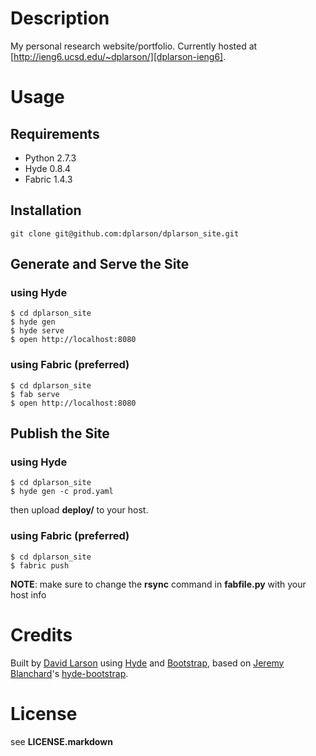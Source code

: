 # Description
My personal research website/portfolio. Currently hosted at [http://ieng6.ucsd.edu/~dplarson/][dplarson-ieng6].


# Usage

## Requirements
* Python 2.7.3
* Hyde 0.8.4
* Fabric 1.4.3


## Installation
```
git clone git@github.com:dplarson/dplarson_site.git
```


## Generate and Serve the Site

### using Hyde
```shell
$ cd dplarson_site
$ hyde gen
$ hyde serve
$ open http://localhost:8080
```

### using Fabric (preferred)
```shell
$ cd dplarson_site
$ fab serve
$ open http://localhost:8080
``` 


## Publish the Site

### using Hyde
```shell
$ cd dplarson_site
$ hyde gen -c prod.yaml
```
then upload **deploy/** to your host.



### using Fabric (preferred)
```shell
$ cd dplarson_site
$ fabric push
```
**NOTE**: make sure to change the **rsync** command in **fabfile.py** with your host info


# Credits
Built by [David Larson][dplarson-github] using [Hyde][hyde] and [Bootstrap][bootstrap], based on [Jeremy Blanchard][auzigog]'s [hyde-bootstrap][].


# License
see **LICENSE.markdown**


[dplarson-ieng6]:http://ieng6.ucsd.edu/~dplarson/
[dplarson-github]: https://github.com/dplarson/
[hyde]: http://hyde.github.com/
[bootstrap]: http://twitter.github.com/bootstrap/
[auzigog]: https://github.com/auzigog
[hyde-bootstrap]: https://github.com/auzigog/hyde-bootstrap
